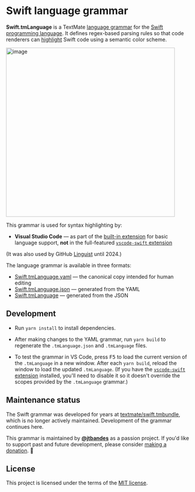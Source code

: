 # Swift language grammar

**Swift.tmLanguage** is a TextMate [language grammar](https://macromates.com/manual/en/language_grammars) for the [Swift programming language](https://www.swift.org). It defines regex-based parsing rules so that code renderers can [highlight](https://en.wikipedia.org/wiki/Syntax_highlighting) Swift code using a semantic color scheme.

<img width="462" alt="image" src="https://github.com/jtbandes/swift-tmlanguage/assets/14237/b1fae934-f510-4f5d-a9eb-ec6fc9cca7f0">

This grammar is used for syntax highlighting by:

- **Visual Studio Code** — as part of the [built-in extension](https://github.com/microsoft/vscode/tree/main/extensions/swift) for basic language support, **not** in the full-featured [`vscode-swift` extension](https://github.com/swift-server/vscode-swift)

(It was also used by GitHub [Linguist](https://github.com/github-linguist/linguist) until 2024.)

The language grammar is available in three formats:

- [Swift.tmLanguage.yaml](Swift.tmLanguage.yaml) — the canonical copy intended for human editing
- [Swift.tmLanguage.json](Swift.tmLanguage.json) — generated from the YAML
- [Swift.tmLanguage](Syntaxes/Swift.tmLanguage) — generated from the JSON

## Development

- Run `yarn install` to install dependencies.

- After making changes to the YAML grammar, run `yarn build` to regenerate the `.tmLanguage.json` and `.tmLanguage` files.

- To test the grammar in VS Code, press <kbd>F5</kbd> to load the current version of the `.tmLanguage` in a new window. After each `yarn build`, reload the window to load the updated `.tmLanguage`. (If you have the [`vscode-swift` extension](https://github.com/swift-server/vscode-swift) installed, you'll need to disable it so it doesn't override the scopes provided by the `.tmLanguage` grammar.)

## Maintenance status

The Swift grammar was developed for years at [textmate/swift.tmbundle](https://github.com/textmate/swift.tmbundle), which is no longer actively maintained. Development of the grammar continues here.

This grammar is maintained by [**@jtbandes**](https://github.com/jtbandes) as a passion project. If you'd like to support past and future development, please consider [making a donation](https://github.com/sponsors/jtbandes). 💖

## License

This project is licensed under the terms of the [MIT license](LICENSE.md).
